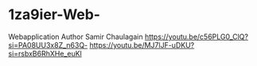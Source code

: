 # 1za9ier-Web-
 
 
 Webapplication Author Samir Chaulagain
https://youtu.be/c56PLG0_ClQ?si=PA08UU3x8Z_n63Q-
https://youtu.be/MJ7lJF-uDKU?si=rsbxB6RhXHe_euKl

